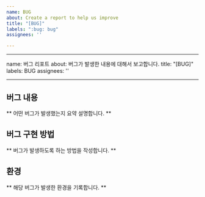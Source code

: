 ```yaml
---
name: BUG
about: Create a report to help us improve
title: "[BUG]"
labels: ":bug: bug"
assignees: ''

---
```


---
name: 버그 리포트
about: 버그가 발생한 내용에 대해서 보고합니다.
title: "[BUG]"
labels: BUG
assignees: ''

---

## 버그 내용
** 어떤 버그가 발생했는지 요약 설명합니다. **

## 버그 구현 방법
** 버그가 발생하도록 하는 방법을 작성합니다. **

## 환경
** 해당 버그가 발생한 환경을 기록합니다. **
